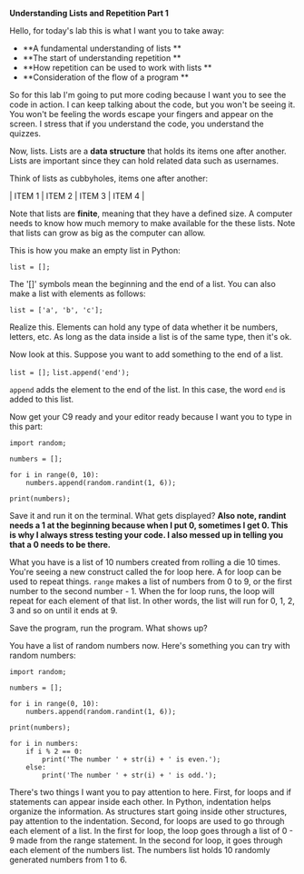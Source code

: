 
**Understanding Lists and Repetition Part 1**

Hello, for today's lab this is what I want you to take away:
- **A fundamental understanding of lists **
- **The start of understanding repetition **
- **How repetition can be used to work with lists **
- **Consideration of the flow of a program **

So for this lab I'm going to put more coding because I want you to see the code in action.  I can keep talking about the code, but you won't be seeing it.  You won't be feeling the words escape your fingers and appear on the screen.  I stress that if you understand the code, you understand the quizzes.  

Now, lists.  Lists are a **data structure** that holds its items one after another.  Lists are important since they can hold related data such as usernames.  

Think of lists as cubbyholes, items one after another:

| ITEM 1 | ITEM 2 | ITEM 3 | ITEM 4 |

Note that lists are **finite**, meaning that they have a defined size.  A computer needs to know how much memory to make available for the these lists.  Note that lists can grow as big as the computer can allow.

This is how you make an empty list in Python:

```list = [];```

The '[]' symbols mean the beginning and the end of a list.  You can also make a list with elements as follows:

```list = ['a', 'b', 'c'];```

Realize this.  Elements can hold any type of data whether it be numbers, letters, etc.  As long as the data inside a list is of the same type, then it's ok.

Now look at this.  Suppose you want to add something to the end of a list.

```list = [];```
```list.append('end');```

```append``` adds the element to the end of the list.  In this case, the word `end` is added to this list.

Now get your C9 ready and your editor ready because I want you to type in this part:
```
import random;

numbers = [];

for i in range(0, 10):
    numbers.append(random.randint(1, 6));

print(numbers);
```

Save it and run it on the terminal.  What gets displayed?  **Also note, randint needs a 1 at the beginning because when I put 0, sometimes I get 0.  This is why I always stress testing your code.  I also messed up in telling you that a 0 needs to be there.**

What you have is a list of 10 numbers created from rolling a die 10 times.  You're seeing a new construct called the for loop here.  A for loop can be used to repeat things.  ```range``` makes a list of numbers from 0 to 9, or the first number to the second number - 1.  When the for loop runs, the loop will repeat for each element of that list.  In other words, the list will run for 0, 1, 2, 3 and so on until it ends at 9.

Save the program, run the program.  What shows up?

You have a list of random numbers now.  Here's something you can try with random numbers:

```
import random;

numbers = [];

for i in range(0, 10):
    numbers.append(random.randint(1, 6));

print(numbers);

for i in numbers:
    if i % 2 == 0:
        print('The number ' + str(i) + ' is even.');
    else: 
        print('The number ' + str(i) + ' is odd.');
```

There's two things I want you to pay attention to here.  First, for loops and if statements can appear inside each other.  In Python, indentation helps organize the information.  As structures start going inside other structures, pay attention to the indentation.  Second, for loops are used to go through each element of a list.  In the first for loop, the loop goes through a list of 0 - 9 made from the range statement.  In the second for loop, it goes through each element of the numbers list.  The numbers list holds 10 randomly generated numbers from 1 to 6.

